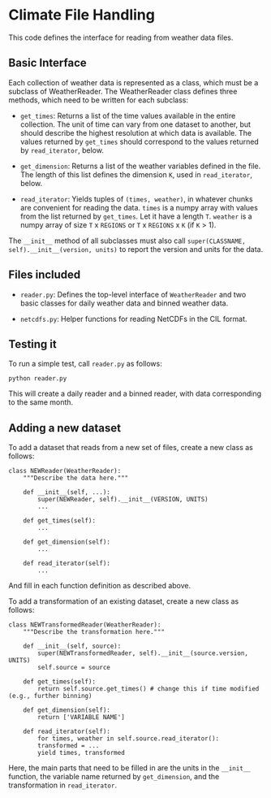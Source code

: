# Climate File Handling

This code defines the interface for reading from weather data files.

## Basic Interface

Each collection of weather data is represented as a class, which must
be a subclass of WeatherReader.  The WeatherReader class defines three
methods, which need to be written for each subclass:

 - `get_times`: Returns a list of the time values available in the
   entire collection.  The unit of time can vary from one dataset to
   another, but should describe the highest resolution at which data
   is available.  The values returned by `get_times` should correspond
   to the values returned by `read_iterator`, below.

 - `get_dimension`: Returns a list of the weather variables defined in
   the file.  The length of this list defines the dimension `K`, used
   in `read_iterator`, below.

 - `read_iterator`: Yields tuples of `(times, weather)`, in whatever
   chunks are convenient for reading the data.  `times` is a numpy
   array with values from the list returned by `get_times`.  Let it
   have a length `T`.  `weather` is a numpy array of size `T` x
   `REGIONS` or `T` x `REGIONS` x `K` (if `K` > 1).

The `__init__` method of all subclasses must also call
`super(CLASSNAME, self).__init__(version, units)` to report the
version and units for the data.

## Files included

 - `reader.py`: Defines the top-level interface of `WeatherReader` and
   two basic classes for daily weather data and binned weather data.

 - `netcdfs.py`: Helper functions for reading NetCDFs in the CIL
   format.

## Testing it

To run a simple test, call `reader.py` as follows:
```
python reader.py
```

This will create a daily reader and a binned reader, with data
corresponding to the same month.

## Adding a new dataset

To add a dataset that reads from a new set of files, create a new
class as follows:

```
class NEWReader(WeatherReader):
    """Describe the data here."""

    def __init__(self, ...):
        super(NEWReader, self).__init__(VERSION, UNITS)
        ...

    def get_times(self):
        ...

    def get_dimension(self):
    	...

    def read_iterator(self):
        ...
```

And fill in each function definition as described above.

To add a transformation of an existing dataset, create a new class as
follows:

```
class NEWTransformedReader(WeatherReader):
    """Describe the transformation here."""

    def __init__(self, source):
    	super(NEWTransformedReader, self).__init__(source.version, UNITS)
        self.source = source

    def get_times(self):
        return self.source.get_times() # change this if time modified (e.g., further binning)

    def get_dimension(self):
    	return ['VARIABLE NAME']

    def read_iterator(self):
        for times, weather in self.source.read_iterator():
	    transformed = ...
	    yield times, transformed
```

Here, the main parts that need to be filled in are the units in the
`__init__` function, the variable name returned by `get_dimension`,
and the transformation in `read_iterator`.
